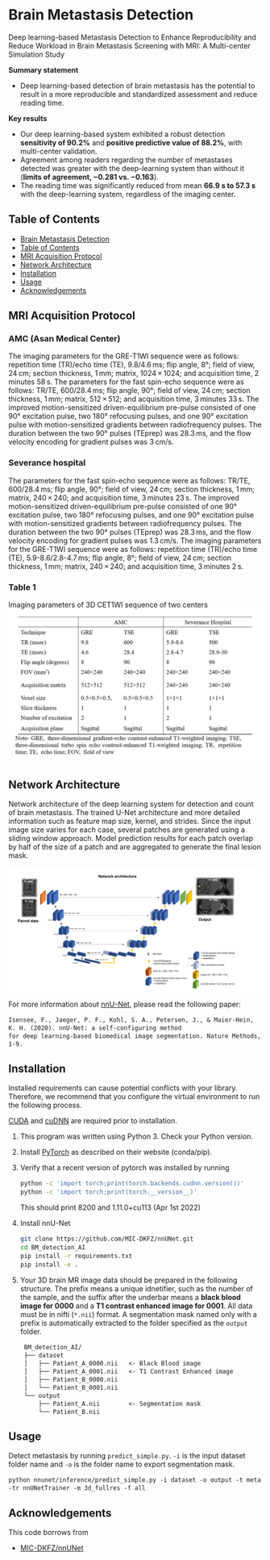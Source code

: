 # Brain Metastasis Detection
Deep learning-based Metastasis Detection to Enhance Reproducibility and Reduce Workload in Brain Metastasis Screening with MRI: A Multi-center Simulation Study

**Summary statement**
- Deep learning-based detection of brain metastasis has the potential to result in a more reproducible and standardized assessment and reduce reading time.

**Key results**
-	Our deep  learning-based system exhibited a robust detection **sensitivity of 90.2%** and **positive predictive value of 88.2%**, with multi-center validation.
-	Agreement among readers regarding the number of metastases detected was greater with the deep-learning system than without it (**limits of agreement, −0.281 vs. −0.163**).
-	The reading time was significantly reduced from mean **66.9 s to 57.3 s** with the deep-learning system, regardless of the imaging center.

## Table of Contents
- [Brain Metastasis Detection](#brain-metastasis-detection)
- [Table of Contents](#table-of-contents)
- [MRI Acquisition Protocol](#mri-acquisition-protocol)
- [Network Architecture](#network-architecture)
- [Installation](#installation)
- [Usage](#usage)
- [Acknowledgements](#acknowledgements)

## MRI Acquisition Protocol
### AMC (Asan Medical Center)
The imaging parameters for the GRE-T1WI sequence were as follows: repetition time (TR)/echo time (TE), 9.8/4.6 ms; flip angle, 8°; field of view, 24 cm; section thickness, 1 mm; matrix, 1024 × 1024; and acquisition time, 2 minutes 58 s. The parameters for the fast spin-echo sequence were as follows: TR/TE, 600/28.4 ms; flip angle, 90°; field of view, 24 cm; section thickness, 1 mm; matrix, 512 × 512; and acquisition time, 3 minutes 33 s. The improved motion-sensitized driven-equilibrium pre-pulse consisted of one 90° excitation pulse, two 180° refocusing pulses, and one 90° excitation pulse with motion-sensitized gradients between radiofrequency pulses. The duration between the two 90° pulses (TEprep) was 28.3 ms, and the flow velocity encoding for gradient pulses was 3 cm/s.

### Severance hospital
The parameters for the fast spin-echo sequence were as follows: TR/TE, 600/28.4 ms; flip angle, 90°; field of view, 24 cm; section thickness, 1 mm; matrix, 240 × 240; and acquisition time, 3 minutes 23 s. The improved motion-sensitized driven-equilibrium pre-pulse consisted of one 90° excitation pulse, two 180° refocusing pulses, and one 90° excitation pulse with motion-sensitized gradients between radiofrequency pulses. The duration between the two 90° pulses (TEprep) was 28.3 ms, and the flow velocity encoding for gradient pulses was 1.3 cm/s. The imaging parameters for the GRE-T1WI sequence were as follows: repetition time (TR)/echo time (TE), 5.9-8.6/2.8-4.7 ms; flip angle, 8°; field of view, 24 cm; section thickness, 1 mm; matrix, 240 × 240; and acquisition time, 3 minutes 2 s.

### Table 1
Imaging parameters of 3D CET1WI sequence of two centers
<img src="table1.png" width="768px" />

## Network Architecture
Network architecture of the deep learning system for detection and count of brain metastasis. The trained U-Net architecture and more detailed information such as feature map size, kernel, and strides. Since the input image size varies for each case, several patches are generated using a sliding window approach. Model prediction results for each patch overlap by half of the size of a patch and are aggregated to generate the final lesion mask.

<img src="figure1.png" />

For more information about [nnU-Net](https://github.com/MIC-DKFZ/nnUNet), please read the following paper:


    Isensee, F., Jaeger, P. F., Kohl, S. A., Petersen, J., & Maier-Hein, K. H. (2020). nnU-Net: a self-configuring method 
    for deep learning-based biomedical image segmentation. Nature Methods, 1-9.
    
## Installation
Installed requirements can cause potential conflicts with your library. Therefore, we recommend that you configure the virtual environment to run the following process.

[CUDA](https://developer.nvidia.com/cuda-toolkit-archive) and [cuDNN](https://developer.nvidia.com/cudnn) are required prior to installation.

1. This program was written using Python 3. Check your Python version.
2. Install [PyTorch](https://pytorch.org/get-started/locally) as described on their website (conda/pip).
3. Verify that a recent version of pytorch was installed by running


    ```bash
    python -c 'import torch;print(torch.backends.cudnn.version())'
    python -c 'import torch;print(torch.__version__)'   
    ```

    This should print 8200 and 1.11.0+cu113 (Apr 1st 2022)

4. Install nnU-Net

    ```bash
    git clone https://github.com/MIC-DKFZ/nnUNet.git
    cd BM_detection_AI
    pip install -r requirements.txt
    pip install -e .
    ```
    
5. Your 3D brain MR image data should be prepared in the following structure. The prefix means a unique idnetifier, such as the number of the sample, and the suffix after the underbar means a **black blood image for 0000** and a **T1 contrast enhanced image for 0001**. All data must be in nifti (`*.nii`) format. A segmentation mask named only with a prefix is automatically extracted to the folder specified as the `output` folder.
    
        BM_detection_AI/
        ├── dataset
        │   ├── Patient_A_0000.nii   <- Black Blood image
        │   ├── Patient_A_0001.nii   <- T1 Contrast Enhanced image
        │   ├── Patient_B_0000.nii
        │   └── Patient_B_0001.nii
        └── output
            ├── Patient_A.nii        <- Segmentation mask
            └── Patient_B.nii


## Usage
Detect metastasis by running `predict_simple.py`.
`-i` is the input dataset folder name and `-o` is the folder name to export segmentation mask.

    python nnunet/inference/predict_simple.py -i dataset -o output -t meta -tr nnUNetTrainer -m 3d_fullres -f all
    
## Acknowledgements
This code borrows from
- [MIC-DKFZ/nnUNet](https://github.com/MIC-DKFZ/nnUNet)
